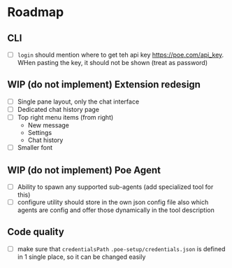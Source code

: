 <!-- Must keep this document up to date -->
# Roadmap

## CLI

- [ ] `login` should mention where to get teh api key https://poe.com/api_key. WHen pasting the key, it should not be shown (treat as password)

## WIP (do not implement)  Extension redesign

- [ ] Single pane layout, only the chat interface
- [ ] Dedicated chat history page
- [ ] Top right menu items (from right)
    - New message
    - Settings
    - Chat history
- [ ] Smaller font

## WIP (do not implement) Poe Agent
- [ ] Ability to spawn any supported sub-agents (add specialized tool for this)
- [ ] configure utility should store in the own json config file also which agents are config and offer those dynamically in the tool description

## Code quality

- [ ] make sure that `credentialsPath` `.poe-setup/credentials.json` is defined in 1 single place, so it can be changed easily